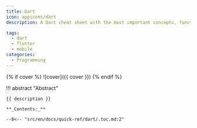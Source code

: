 ```yaml
---
title: Dart
icon: appicons/dart
description: A Dart cheat sheet with the most important concepts, functions, methods, and more. A complete quick reference for beginners.

tags:
  - dart
  - flutter
  - mobile
categories:
  - Programming
---
```


{% if cover %}
![cover]({{ cover }})
{% endif %}

!!! abstract "Abstract"

    {{ description }}

    **_Contents:_**

    --8<-- "src/en/docs/quick-ref/dart/.toc.md:2"
